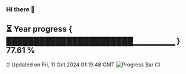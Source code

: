 ### Hi there 👋
⏳ Year progress { ███████████████████████▁▁▁▁▁▁▁ } 77.61 %
---
⏰ Updated on Fri, 11 Oct 2024 01:19:48 GMT
![Progress Bar CI](https://github.com/liununu/liununu/workflows/Progress%20Bar%20CI/badge.svg)
